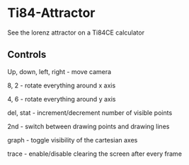 # Ti84-Attractor
See the lorenz attractor on a Ti84CE calculator

## Controls
Up, down, left, right - move camera

8, 2 - rotate everything around x axis

4, 6 - rotate everything around y axis

del, stat - increment/decrement number of visible points

2nd - switch between drawing points and drawing lines

graph - toggle visibility of the cartesian axes

trace - enable/disable clearing the screen after every frame

 
